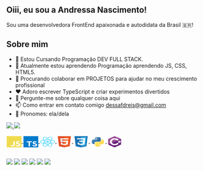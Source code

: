 ## Oiii, eu sou a Andressa Nascimento!
Sou uma desenvolvedora FrontEnd apaixonada e autodidata da Brasil 🇧🇷!
</br>
<!---
**dessafdreis/dessafdreis é um repositório ✨ especial ✨ porque seu `README.md` (este arquivo) aparece em seu perfil do GitHub.
Você pode clicar no link Visualizar para ver suas alterações.
Aqui estão algumas idéias para você começar: --->
##
## Sobre mim

- 🏁 Estou Cursando Programação DEV FULL STACK.
- 🌱 Atualmente estou aprendendo Programação aprendendo JS, CSS, HTML5.
- 💞️ Procurando colaborar em PROJETOS para ajudar no meu crescimento profissional
- ❤️ Adoro escrever TypeScript e criar experimentos divertidos
- 💬 Pergunte-me sobre qualquer coisa aqui
- 📫 Como entrar em contato comigo dessafdreis@gmail.com
- 🤭 Pronomes: ela/dela

 <a href="https://dessafdreis"/>
<img height="180em" src="https://github-readme-stats.vercel.app/api?username=dessafdreis&show_icons=true&theme=radical&include_all_comits=true&count_private=true"/>
<img height="180em" src="https://github-readme-stats.vercel.app/api/top-langs/?username=dessafdreis&layout=compact&langs_count=16&theme=radical"/>
</div>
<div style="display: inline_block"><br>
  <img align="center" alt="Rafa-Js" height="30" width="40" src="https://raw.githubusercontent.com/devicons/devicon/master/icons/javascript/javascript-plain.svg">
  <img align="center" alt="Rafa-Ts" height="30" width="40" src="https://raw.githubusercontent.com/devicons/devicon/master/icons/typescript/typescript-plain.svg">
  <img align="center" alt="Rafa-React" height="30" width="40" src="https://raw.githubusercontent.com/devicons/devicon/master/icons/react/react-original.svg">
  <img align="center" alt="Rafa-HTML" height="30" width="40" src="https://raw.githubusercontent.com/devicons/devicon/master/icons/html5/html5-original.svg">
  <img align="center" alt="Rafa-CSS" height="30" width="40" src="https://raw.githubusercontent.com/devicons/devicon/master/icons/css3/css3-original.svg">
  <img align="center" alt="Rafa-Python" height="30" width="40" src="https://raw.githubusercontent.com/devicons/devicon/master/icons/python/python-original.svg">
  <img align="center" alt="Rafa-Csharp" height="30" width="40" src="https://raw.githubusercontent.com/devicons/devicon/master/icons/csharp/csharp-original.svg">
</div>
  
  ##
 
<div> 
  <a href="https://www.youtube.com/dessafdreis?sub-confirmation=1" target="_blank"><img src="https://img.shields.io/badge/YouTube-FF0000?style=for-the-badge&logo=youtube&logoColor=white" target="_blank"></a>
  <a href="https://instagram.com/dessareis_nascimento" target="_blank"><img src="https://img.shields.io/badge/-Instagram-%23E4405F?style=for-the-badge&logo=instagram&logoColor=white" target="_blank"></a>
 	<a href="https://www.twitch.tv/blue_girl_pt" target="_blank"><img src="https://img.shields.io/badge/Twitch-9146FF?style=for-the-badge&logo=twitch&logoColor=white" target="_blank"></a>
 <a href="https://discord.com/channels/@bluegirlrj" target="_blank"><img src="https://img.shields.io/badge/Discord-7289DA?style=for-the-badge&logo=discord&logoColor=white" target="_blank"></a> 
  <a href = "mailto:dessafdreis@gmail.com"><img src="https://img.shields.io/badge/-Gmail-%23333?style=for-the-badge&logo=gmail&logoColor=white" target="_blank"></a>
  <a href="https://www.linkedin.com/in/andressa-nascimento-07b34273/" target="_blank"><img src="https://img.shields.io/badge/-LinkedIn-%230077B5?style=for-the-badge&logo=linkedin&logoColor=white" target="_blank"></a> 
</div>
</br>

<div>
 <a href="https://github.com/dessafdreis/dessafdreis/blob/output/github-contribution-grid-snake.svg"></a>
</div>
